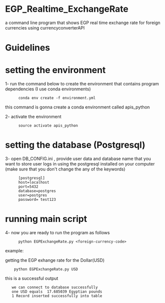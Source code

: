 # EGP_Realtime_ExchangeRate
a command line program that shows  EGP real time exchange rate for foreign currencies using currencyconverterAPI  

# Guidelines

  # setting the environment 

1- run the command below to create the environment that contains program dependencies
   (I use conda environments)
   
   ```
         conda env create -f environment.yml 
   ```
  this command is gonna create a conda environment called apis_python
  
2- activate the environment

  ```
        source activate apis_python
  ```
 # setting the database (Postgresql)
 
 3- open DB_CONFIG.ini , provide user data and database name that you want to store user logs in using the 
     postgresql installed  on your computer
    (make sure that you don't change the any of the keywords)     
  ``` 
        [postgresql]
        host=localhost
        port=5432
        database=postgres
        user=postgres
        password= test123  
  ```
  
 # running main script
 
 4-  now you are ready to run the program as follows 
 
 ``` 
       python EGPExchangeRate.py <foreign-currency-code>
 ```
 example: 
 
 getting the EGP exhange rate for the Dollar(USD)
        
        python EGPExchangeRate.py USD
 
 this is a successful output
 
       we can connect to database successfully
       one USD equals  17.685039 Egyptian pounds
       1 Record inserted successfully into table

